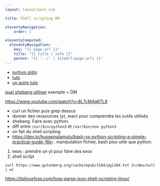 ```yaml
---
layout: layout/post.njk

title: Shell scripting DM

eleventyNavigation:
    order: 1

eleventyComputed:
  eleventyNavigation:
    key: "{{ page.url }}"
    title: "{{ title | safe }}"
    parent: "{{ '../' | siteUrl(page.url) }}"
---
```


- [python stdin](https://www.digitalocean.com/community/tutorials/read-stdin-python)
- [tuto](https://www.youtube.com/watch?v=tK9Oc6AEnR4)
- [un autre tuto](https://www.youtube.com/watch?v=KG97VzMjfMg)

[quel shebang utiliser](https://www.baeldung.com/linux/bash-shebang-lines)
exemple + DM

<https://www.youtube.com/watch?v=8L7cM4q6TL8>

- curl un fichier puis grep dessus
- donner des ressources (yt, man) pour comprendre les outils utilisés
- shebang. Faire avec python.
- diff entre `/usr/bin/python3` et `/usr/bin/env python3`
- on fait du shell scripting
- <https://dev.to/husseinalamutu/bash-vs-python-scripting-a-simple-practical-guide-16in> : manipulation fichier, bash plus utile que python.


1. exos : prendre un yt pour faire des exos
2. shell script

```
curl https://www.gutenberg.org/cache/epub/1184/pg1184.txt 2>/dev/null | wc
```
https://itslinuxfoss.com/how-parse-json-shell-scripting-linux/